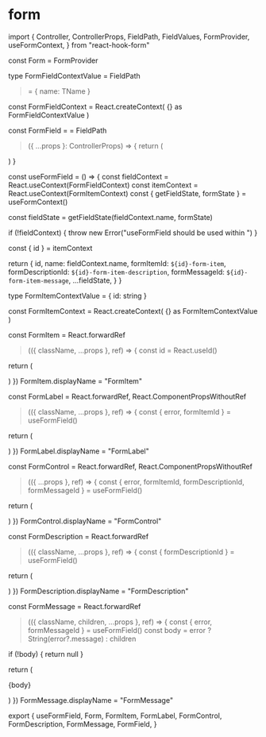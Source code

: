 # form

import {
  Controller,
  ControllerProps,
  FieldPath,
  FieldValues,
  FormProvider,
  useFormContext,
} from "react-hook-form"




const Form = FormProvider

type FormFieldContextValue = FieldPath
> = {
  name: TName
}

const FormFieldContext = React.createContext(
  {} as FormFieldContextValue
)

const FormField =  = FieldPath
>({
  ...props
}: ControllerProps) => {
  return (
    
      


  )
}

const useFormField = () => {
  const fieldContext = React.useContext(FormFieldContext)
  const itemContext = React.useContext(FormItemContext)
  const { getFieldState, formState } = useFormContext()

  const fieldState = getFieldState(fieldContext.name, formState)

  if (!fieldContext) {
    throw new Error("useFormField should be used within ")
  }

  const { id } = itemContext

  return {
    id,
    name: fieldContext.name,
    formItemId: `${id}-form-item`,
    formDescriptionId: `${id}-form-item-description`,
    formMessageId: `${id}-form-item-message`,
    ...fieldState,
  }
}

type FormItemContextValue = {
  id: string
}

const FormItemContext = React.createContext(
  {} as FormItemContextValue
)

const FormItem = React.forwardRef
>(({ className, ...props }, ref) => {
  const id = React.useId()

  return (
    
      


  )
})
FormItem.displayName = "FormItem"

const FormLabel = React.forwardRef,
  React.ComponentPropsWithoutRef
>(({ className, ...props }, ref) => {
  const { error, formItemId } = useFormField()

  return (
    
  )
})
FormLabel.displayName = "FormLabel"

const FormControl = React.forwardRef,
  React.ComponentPropsWithoutRef
>(({ ...props }, ref) => {
  const { error, formItemId, formDescriptionId, formMessageId } = useFormField()

  return (
    
  )
})
FormControl.displayName = "FormControl"

const FormDescription = React.forwardRef
>(({ className, ...props }, ref) => {
  const { formDescriptionId } = useFormField()

  return (
    
  )
})
FormDescription.displayName = "FormDescription"

const FormMessage = React.forwardRef
>(({ className, children, ...props }, ref) => {
  const { error, formMessageId } = useFormField()
  const body = error ? String(error?.message) : children

  if (!body) {
    return null
  }

  return (
    
{body}

  )
})
FormMessage.displayName = "FormMessage"

export {
  useFormField,
  Form,
  FormItem,
  FormLabel,
  FormControl,
  FormDescription,
  FormMessage,
  FormField,
}